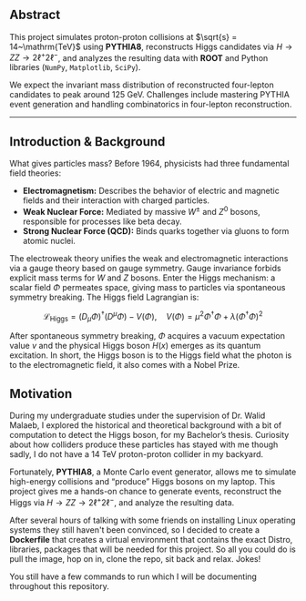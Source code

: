 ## Abstract

This project simulates proton-proton collisions at $\sqrt{s} = 14~\mathrm{TeV}$ using **PYTHIA8**, reconstructs Higgs candidates via $H \to ZZ \to 2\ell^+ 2\ell^-$, and analyzes the resulting data with **ROOT** and Python libraries (`NumPy`, `Matplotlib`, `SciPy`).

We expect the invariant mass distribution of reconstructed four-lepton candidates to peak around $125~\mathrm{GeV}$. Challenges include mastering PYTHIA event generation and handling combinatorics in four-lepton reconstruction.

---

## Introduction & Background

What gives particles mass? Before 1964, physicists had three fundamental field theories:

- **Electromagnetism:** Describes the behavior of electric and magnetic fields and their interaction with charged particles.  
- **Weak Nuclear Force:** Mediated by massive $W^\pm$ and $Z^0$ bosons, responsible for processes like beta decay.  
- **Strong Nuclear Force (QCD):** Binds quarks together via gluons to form atomic nuclei.  

The electroweak theory unifies the weak and electromagnetic interactions via a gauge theory based on gauge symmetry. Gauge invariance forbids explicit mass terms for $W$ and $Z$ bosons. Enter the Higgs mechanism: a scalar field $\Phi$ permeates space, giving mass to particles via spontaneous symmetry breaking. The Higgs field Lagrangian is:

$$
\mathcal{L}_{\text{Higgs}} = (D_\mu \Phi)^\dagger (D^\mu \Phi) - V(\Phi), 
\quad V(\Phi) = \mu^2 \Phi^\dagger \Phi + \lambda (\Phi^\dagger \Phi)^2
$$

After spontaneous symmetry breaking, $\Phi$ acquires a vacuum expectation value $v$ and the physical Higgs boson $H(x)$ emerges as its quantum excitation. In short, the Higgs boson is to the Higgs field what the photon is to the electromagnetic field, it also comes with a Nobel Prize. 

## Motivation  

During my undergraduate studies under the supervision of Dr. Walid Malaeb, I explored the historical and theoretical background with a bit of computation to detect the Higgs boson, for my Bachelor’s thesis. Curiosity about how colliders produce these particles has stayed with me though sadly, I do not have a 14 TeV proton-proton collider in my backyard.  

Fortunately, **PYTHIA8**, a Monte Carlo event generator, allows me to simulate high-energy collisions and “produce” Higgs bosons on my laptop. This project gives me a hands-on chance to generate events, reconstruct the Higgs via $H \to ZZ \to 2\ell^+ 2\ell^-$, and analyze the resulting data.  

After several hours of talking with some friends on installing Linux operating systems they still haven't been convinced, so I decided to create a **Dockerfile** that creates a virtual environment that contains the exact Distro, libraries, packages that will be needed for this project. So all you could do is pull the image, hop on in, clone the repo, sit back and relax. Jokes! 

You still have a few commands to run which I will be documenting throughout this repository.





